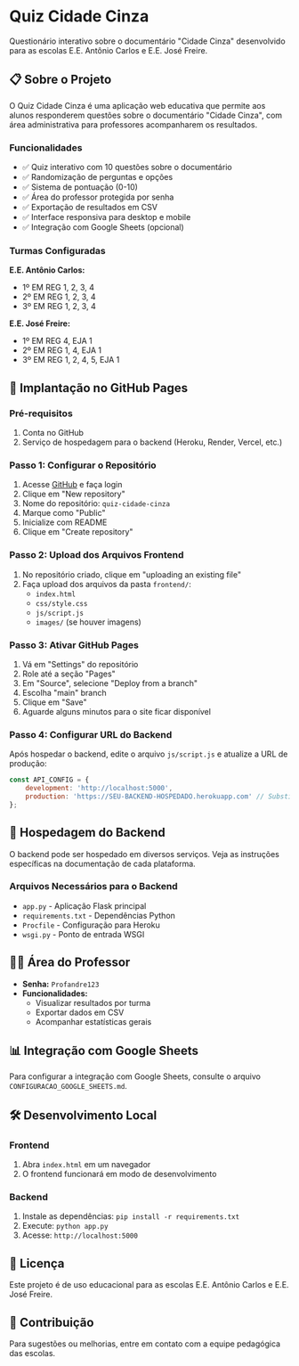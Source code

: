 # Quiz Cidade Cinza

Questionário interativo sobre o documentário "Cidade Cinza" desenvolvido para as escolas E.E. Antônio Carlos e E.E. José Freire.

## 📋 Sobre o Projeto

O Quiz Cidade Cinza é uma aplicação web educativa que permite aos alunos responderem questões sobre o documentário "Cidade Cinza", com área administrativa para professores acompanharem os resultados.

### Funcionalidades

- ✅ Quiz interativo com 10 questões sobre o documentário
- ✅ Randomização de perguntas e opções
- ✅ Sistema de pontuação (0-10)
- ✅ Área do professor protegida por senha
- ✅ Exportação de resultados em CSV
- ✅ Interface responsiva para desktop e mobile
- ✅ Integração com Google Sheets (opcional)

### Turmas Configuradas

**E.E. Antônio Carlos:**
- 1º EM REG 1, 2, 3, 4
- 2º EM REG 1, 2, 3, 4
- 3º EM REG 1, 2, 3, 4

**E.E. José Freire:**
- 1º EM REG 4, EJA 1
- 2º EM REG 1, 4, EJA 1
- 3º EM REG 1, 2, 4, 5, EJA 1

## 🚀 Implantação no GitHub Pages

### Pré-requisitos

1. Conta no GitHub
2. Serviço de hospedagem para o backend (Heroku, Render, Vercel, etc.)

### Passo 1: Configurar o Repositório

1. Acesse [GitHub](https://github.com) e faça login
2. Clique em "New repository"
3. Nome do repositório: `quiz-cidade-cinza`
4. Marque como "Public"
5. Inicialize com README
6. Clique em "Create repository"

### Passo 2: Upload dos Arquivos Frontend

1. No repositório criado, clique em "uploading an existing file"
2. Faça upload dos arquivos da pasta `frontend/`:
   - `index.html`
   - `css/style.css`
   - `js/script.js`
   - `images/` (se houver imagens)

### Passo 3: Ativar GitHub Pages

1. Vá em "Settings" do repositório
2. Role até a seção "Pages"
3. Em "Source", selecione "Deploy from a branch"
4. Escolha "main" branch
5. Clique em "Save"
6. Aguarde alguns minutos para o site ficar disponível

### Passo 4: Configurar URL do Backend

Após hospedar o backend, edite o arquivo `js/script.js` e atualize a URL de produção:

```javascript
const API_CONFIG = {
    development: 'http://localhost:5000',
    production: 'https://SEU-BACKEND-HOSPEDADO.herokuapp.com' // Substitua pela URL real
};
```

## 🔧 Hospedagem do Backend

O backend pode ser hospedado em diversos serviços. Veja as instruções específicas na documentação de cada plataforma.

### Arquivos Necessários para o Backend

- `app.py` - Aplicação Flask principal
- `requirements.txt` - Dependências Python
- `Procfile` - Configuração para Heroku
- `wsgi.py` - Ponto de entrada WSGI

## 👨‍🏫 Área do Professor

- **Senha:** `Profandre123`
- **Funcionalidades:**
  - Visualizar resultados por turma
  - Exportar dados em CSV
  - Acompanhar estatísticas gerais

## 📊 Integração com Google Sheets

Para configurar a integração com Google Sheets, consulte o arquivo `CONFIGURACAO_GOOGLE_SHEETS.md`.

## 🛠️ Desenvolvimento Local

### Frontend
1. Abra `index.html` em um navegador
2. O frontend funcionará em modo de desenvolvimento

### Backend
1. Instale as dependências: `pip install -r requirements.txt`
2. Execute: `python app.py`
3. Acesse: `http://localhost:5000`

## 📝 Licença

Este projeto é de uso educacional para as escolas E.E. Antônio Carlos e E.E. José Freire.

## 🤝 Contribuição

Para sugestões ou melhorias, entre em contato com a equipe pedagógica das escolas.

